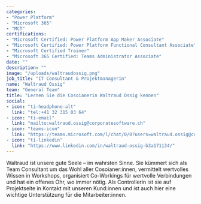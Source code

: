 ```yaml
---
categories:
- "Power Platform"
- "Microsoft 365"
- "MCT"
certifications:
- "Microsoft Certified: Power Platform App Maker Associate"
- "Microsoft Certified: Power Platform Functional Consultant Associate"
- "Microsoft Certified Trainer"
- "Microsoft 365 Certified: Teams Administrator Associate"
date: ""
description: ""
image: "/uploads/waltraudossig.png"
job_title: "IT Consultant & Projektmanagerin"
name: "Waltraud Ossig"
team: "General Team"
title: "Lernen Sie die Cosoianerin Waltraud Ossig kennen"
social:
- icon: "ti-headphone-alt"
  link: "tel:+41 32 315 03 64"
- icon: "ti-email"
  link: "mailto:waltraud.ossig@corporatesoftware.ch"
- icon: "teams-icon"
  link: "https://teams.microsoft.com/l/chat/0/0?users=waltraud.ossig@corporatesoftware.ch"
- icon: "ti-linkedin"
  link: "https://www.linkedin.com/in/waltraud-ossig-b3a171134/"
---
```


Waltraud ist unsere gute Seele – im wahrsten Sinne. Sie kümmert sich als Team Consultant um das Wohl aller Cosoianer:innen, vermittelt wertvolles Wissen in Workshops, organisiert Co-Workings für wertvolle Verbindungen und hat ein offenes Ohr, wo immer nötig. Als Controllerin ist sie auf Projektseite in Kontakt mit unseren Kund:innen und ist auch hier eine wichtige Unterstützung für die Mitarbeiter:innen.
